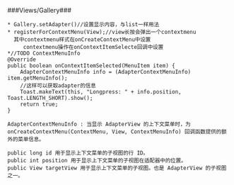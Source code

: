 ###Views/Gallery###

	* Gallery.setAdapter()//设置显示内容，与list一样用法
	* registerForContextMenu(View);//view长按会弹出一个contextmenu
	  其中contextmenu样式在onCreateContextMenu中设置
	     contextmenu操作在onContextItemSelecte回调中设置
    *//TODO ContextMenuInfo    
    @Override
    public boolean onContextItemSelected(MenuItem item) {
        AdapterContextMenuInfo info = (AdapterContextMenuInfo) item.getMenuInfo();
        //这样可以获取adapter的信息
        Toast.makeText(this, "Longpress: " + info.position, Toast.LENGTH_SHORT).show();
        return true;
    }
    
    AdapterContextMenuInfo : 当显示 AdapterView 的上下文菜单时，为 onCreateContextMenu(ContextMenu, View, ContextMenuInfo) 回调函数提供的额外的菜单信息。
    
    public long id 用于显示上下文菜单的子视图的行 ID。
 	public int position 用于显示上下文菜单的子视图在适配器中的位置。
    public View targetView 用于显示上下文菜单的子视图。也是 AdapterView 的子视图之一。

